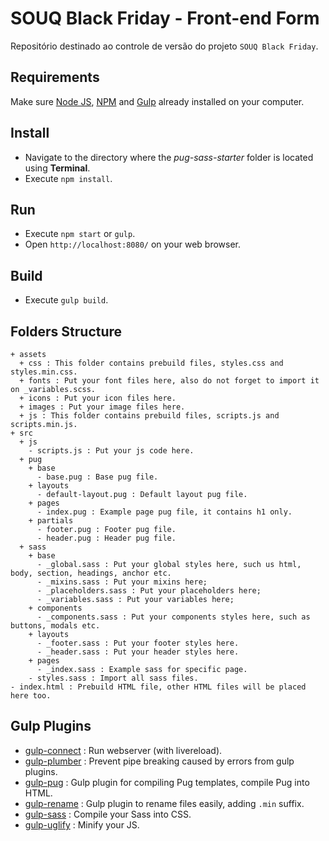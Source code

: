 # SOUQ Black Friday - Front-end Form

Repositório destinado ao controle de versão do projeto `SOUQ Black Friday`.

## Requirements

Make sure [Node JS](https://nodejs.org), [NPM](https://www.npmjs.com) and [Gulp](http://gulpjs.com/) already installed on your computer.

## Install

- Navigate to the directory where the _pug-sass-starter_ folder is located using **Terminal**.
- Execute `npm install`.

## Run

- Execute `npm start` or `gulp`.
- Open `http://localhost:8080/` on your web browser.

## Build

- Execute `gulp build`.

## Folders Structure

```
+ assets
  + css : This folder contains prebuild files, styles.css and styles.min.css.
  + fonts : Put your font files here, also do not forget to import it on _variables.scss.
  + icons : Put your icon files here.
  + images : Put your image files here.
  + js : This folder contains prebuild files, scripts.js and scripts.min.js.
+ src
  + js
    - scripts.js : Put your js code here.
  + pug
    + base
      - base.pug : Base pug file.
    + layouts
      - default-layout.pug : Default layout pug file.
    + pages
      - index.pug : Example page pug file, it contains h1 only.
    + partials
      - footer.pug : Footer pug file.
      - header.pug : Header pug file.
  + sass
    + base
      - _global.sass : Put your global styles here, such us html, body, section, headings, anchor etc.
      - _mixins.sass : Put your mixins here;
      - _placeholders.sass : Put your placeholders here;
      - _variables.sass : Put your variables here;
    + components
      - _components.sass : Put your components styles here, such as buttons, modals etc.
    + layouts
      - _footer.sass : Put your footer styles here.
      - _header.sass : Put your header styles here.
    + pages
      - _index.sass : Example sass for specific page.
    - styles.sass : Import all sass files.
- index.html : Prebuild HTML file, other HTML files will be placed here too.
```

## Gulp Plugins

- [gulp-connect](https://www.npmjs.com/package/gulp-connect) : Run webserver (with livereload).
- [gulp-plumber](https://www.npmjs.com/package/gulp-plumber) : Prevent pipe breaking caused by errors from gulp plugins.
- [gulp-pug](https://www.npmjs.com/package/gulp-pug) : Gulp plugin for compiling Pug templates, compile Pug into HTML.
- [gulp-rename](https://www.npmjs.com/package/gulp-rename) : Gulp plugin to rename files easily, adding `.min` suffix.
- [gulp-sass](https://www.npmjs.com/package/gulp-sass) : Compile your Sass into CSS.
- [gulp-uglify](https://www.npmjs.com/package/gulp-uglify) : Minify your JS.
